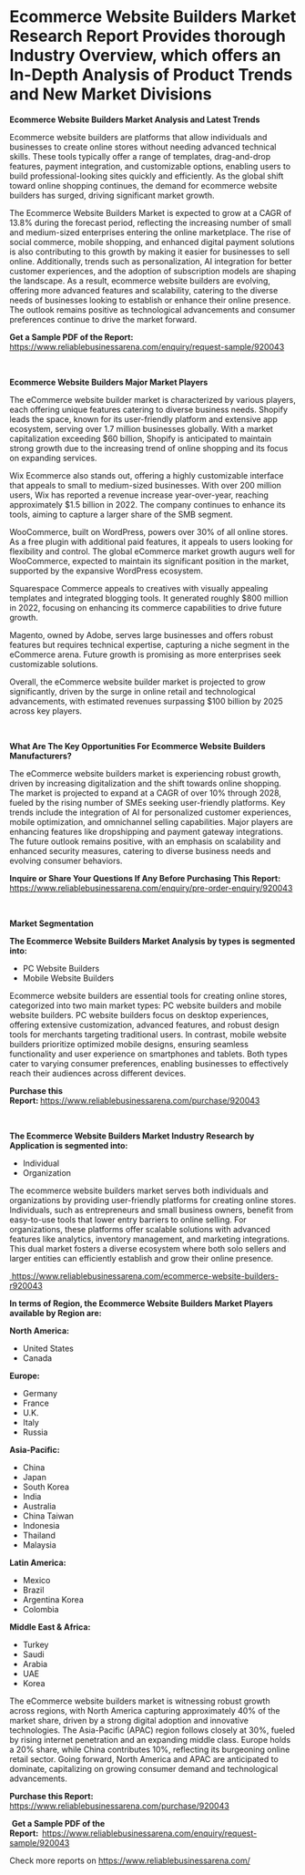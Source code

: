 <p><h1>Ecommerce Website Builders Market Research Report Provides thorough Industry Overview, which offers an In-Depth Analysis of Product Trends and New Market Divisions</h1></p><p><strong>Ecommerce Website Builders Market Analysis and Latest Trends</strong></p>
<p><p>Ecommerce website builders are platforms that allow individuals and businesses to create online stores without needing advanced technical skills. These tools typically offer a range of templates, drag-and-drop features, payment integration, and customizable options, enabling users to build professional-looking sites quickly and efficiently. As the global shift toward online shopping continues, the demand for ecommerce website builders has surged, driving significant market growth.</p><p>The Ecommerce Website Builders Market is expected to grow at a CAGR of 13.8% during the forecast period, reflecting the increasing number of small and medium-sized enterprises entering the online marketplace. The rise of social commerce, mobile shopping, and enhanced digital payment solutions is also contributing to this growth by making it easier for businesses to sell online. Additionally, trends such as personalization, AI integration for better customer experiences, and the adoption of subscription models are shaping the landscape. As a result, ecommerce website builders are evolving, offering more advanced features and scalability, catering to the diverse needs of businesses looking to establish or enhance their online presence. The outlook remains positive as technological advancements and consumer preferences continue to drive the market forward.</p></p>
<p><strong>Get a Sample PDF of the Report:&nbsp;</strong> <a href="https://www.reliablebusinessarena.com/enquiry/request-sample/920043?utm_campaign=2635&utm_medium=2&utm_source=Github&utm_content=ia&utm_term=06032025&utm_id=ecommerce-website-builders">https://www.reliablebusinessarena.com/enquiry/request-sample/920043</a></p>
<p>&nbsp;</p>
<p><strong>Ecommerce Website Builders Major Market Players</strong></p>
<p><p>The eCommerce website builder market is characterized by various players, each offering unique features catering to diverse business needs. Shopify leads the space, known for its user-friendly platform and extensive app ecosystem, serving over 1.7 million businesses globally. With a market capitalization exceeding $60 billion, Shopify is anticipated to maintain strong growth due to the increasing trend of online shopping and its focus on expanding services.</p><p>Wix Ecommerce also stands out, offering a highly customizable interface that appeals to small to medium-sized businesses. With over 200 million users, Wix has reported a revenue increase year-over-year, reaching approximately $1.5 billion in 2022. The company continues to enhance its tools, aiming to capture a larger share of the SMB segment.</p><p>WooCommerce, built on WordPress, powers over 30% of all online stores. As a free plugin with additional paid features, it appeals to users looking for flexibility and control. The global eCommerce market growth augurs well for WooCommerce, expected to maintain its significant position in the market, supported by the expansive WordPress ecosystem.</p><p>Squarespace Commerce appeals to creatives with visually appealing templates and integrated blogging tools. It generated roughly $800 million in 2022, focusing on enhancing its commerce capabilities to drive future growth.</p><p>Magento, owned by Adobe, serves large businesses and offers robust features but requires technical expertise, capturing a niche segment in the eCommerce arena. Future growth is promising as more enterprises seek customizable solutions.</p><p>Overall, the eCommerce website builder market is projected to grow significantly, driven by the surge in online retail and technological advancements, with estimated revenues surpassing $100 billion by 2025 across key players.</p></p>
<p>&nbsp;</p>
<p><strong>What Are The Key Opportunities For Ecommerce Website Builders Manufacturers?</strong></p>
<p><p>The eCommerce website builders market is experiencing robust growth, driven by increasing digitalization and the shift towards online shopping. The market is projected to expand at a CAGR of over 10% through 2028, fueled by the rising number of SMEs seeking user-friendly platforms. Key trends include the integration of AI for personalized customer experiences, mobile optimization, and omnichannel selling capabilities. Major players are enhancing features like dropshipping and payment gateway integrations. The future outlook remains positive, with an emphasis on scalability and enhanced security measures, catering to diverse business needs and evolving consumer behaviors.</p></p>
<p><strong>Inquire or Share Your Questions If Any Before Purchasing This Report:</strong> <a href="https://www.reliablebusinessarena.com/enquiry/pre-order-enquiry/920043?utm_campaign=2635&utm_medium=2&utm_source=Github&utm_content=ia&utm_term=06032025&utm_id=ecommerce-website-builders">https://www.reliablebusinessarena.com/enquiry/pre-order-enquiry/920043</a></p>
<p>&nbsp;</p>
<p><strong>Market Segmentation</strong></p>
<p><strong>The Ecommerce Website Builders Market Analysis by types is segmented into:</strong></p>
<p><ul><li>PC Website Builders</li><li>Mobile Website Builders</li></ul></p>
<p><p>Ecommerce website builders are essential tools for creating online stores, categorized into two main market types: PC website builders and mobile website builders. PC website builders focus on desktop experiences, offering extensive customization, advanced features, and robust design tools for merchants targeting traditional users. In contrast, mobile website builders prioritize optimized mobile designs, ensuring seamless functionality and user experience on smartphones and tablets. Both types cater to varying consumer preferences, enabling businesses to effectively reach their audiences across different devices.</p></p>
<p><strong>Purchase this Report:&nbsp;</strong><a href="https://www.reliablebusinessarena.com/purchase/920043?utm_campaign=2635&utm_medium=2&utm_source=Github&utm_content=ia&utm_term=06032025&utm_id=ecommerce-website-builders">https://www.reliablebusinessarena.com/purchase/920043</a></p>
<p>&nbsp;</p>
<p><strong>The Ecommerce Website Builders Market Industry Research by Application is segmented into:</strong></p>
<p><ul><li>Individual</li><li>Organization</li></ul></p>
<p><p>The ecommerce website builders market serves both individuals and organizations by providing user-friendly platforms for creating online stores. Individuals, such as entrepreneurs and small business owners, benefit from easy-to-use tools that lower entry barriers to online selling. For organizations, these platforms offer scalable solutions with advanced features like analytics, inventory management, and marketing integrations. This dual market fosters a diverse ecosystem where both solo sellers and larger entities can efficiently establish and grow their online presence.</p></p>
<p><a href="https://www.reliablebusinessarena.com/ecommerce-website-builders-r920043?utm_campaign=2635&utm_medium=2&utm_source=Github&utm_content=ia&utm_term=06032025&utm_id=ecommerce-website-builders">&nbsp;https://www.reliablebusinessarena.com/ecommerce-website-builders-r920043</a></p>
<p><strong>In terms of Region, the Ecommerce Website Builders Market Players available by Region are:</strong></p>
<p>
    <p> <strong> North America: </strong>
        <ul>
            <li>United States</li>
            <li>Canada</li>
        </ul>
        </p> 
    <p> <strong> Europe: </strong>
        <ul>
            <li>Germany</li>
            <li>France</li>
            <li>U.K.</li>
            <li>Italy</li>
            <li>Russia</li>
        </ul>
        </p> 
    <p> <strong> Asia-Pacific: </strong>
        <ul>
            <li>China</li>
            <li>Japan</li>
            <li>South Korea</li>
            <li>India</li>
            <li>Australia</li>
            <li>China Taiwan</li>
            <li>Indonesia</li>
            <li>Thailand</li>
            <li>Malaysia</li>
        </ul>
        </p> 
    <p> <strong> Latin America: </strong>
        <ul>
            <li>Mexico</li>
            <li>Brazil</li>
            <li>Argentina Korea</li>
            <li>Colombia</li>
        </ul>
        </p> 
    <p> <strong> Middle East & Africa: </strong>
        <ul>
            <li>Turkey</li>
            <li>Saudi</li>
            <li>Arabia</li>
            <li>UAE</li>
            <li>Korea</li>
        </ul>
    </p>
    </p>
<p><p>The eCommerce website builders market is witnessing robust growth across regions, with North America capturing approximately 40% of the market share, driven by a strong digital adoption and innovative technologies. The Asia-Pacific (APAC) region follows closely at 30%, fueled by rising internet penetration and an expanding middle class. Europe holds a 20% share, while China contributes 10%, reflecting its burgeoning online retail sector. Going forward, North America and APAC are anticipated to dominate, capitalizing on growing consumer demand and technological advancements.</p></p>
<p><strong>Purchase this Report: </strong><a href="https://www.reliablebusinessarena.com/purchase/920043?utm_campaign=2635&utm_medium=2&utm_source=Github&utm_content=ia&utm_term=06032025&utm_id=ecommerce-website-builders">https://www.reliablebusinessarena.com/purchase/920043</a></p>
<p>&nbsp;<strong>Get a Sample PDF of the Report:&nbsp;&nbsp;</strong><a href="https://www.reliablebusinessarena.com/enquiry/request-sample/920043?utm_campaign=2635&utm_medium=2&utm_source=Github&utm_content=ia&utm_term=06032025&utm_id=ecommerce-website-builders">https://www.reliablebusinessarena.com/enquiry/request-sample/920043</a></p>
<p><strong></strong></p>
<p>Check more reports on <a href="https://www.reliablebusinessarena.com/?utm_campaign=2635&utm_medium=2&utm_source=Github&utm_content=ia&utm_term=06032025&utm_id=ecommerce-website-builders">https://www.reliablebusinessarena.com/</a></p>